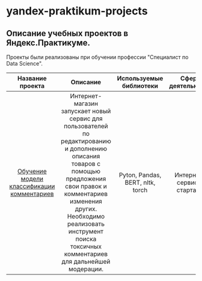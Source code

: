 # yandex-praktikum-projects

## Описание учебных проектов в Яндекс.Практикуме. 
Проекты были реализованы при обучении профессии "Специалист по Data Science".

| Название проекта|  Описание           | Используемые библиотеки| Сфера деятельности | Направления
| :-------------: | :----------------:|:----------------------:|:----------------------:|:----------------------:|
|[Обучение модели классификации комментариев](https://github.com/LydmiLAB/yandex-praktikum-projects/tree/main/cleaning_toxic_comments) | Интернет-магазин запускает новый сервис для пользователей по редактированию и дополнению описания товаров с помощью предложения свои правок и комментариев изменения других. Необходимо реализовать инструмент поиска токсичных комментариев для дальнейшей модерации.| Pyton, Pandas, BERT, nltk, torch | Интернет-сервисы, стартапы | Машинное обучение, NLP |
